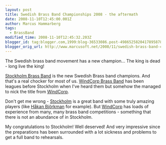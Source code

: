 ```yaml
---
layout: post
title: Swedish Brass Band Championships 2008 - the aftermath
date: 2008-11-10T12:45:00.001Z
author: Marcus Hammarberg
tags:
  - BrassBand
modified_time: 2008-11-10T12:45:32.203Z
blogger_id: tag:blogger.com,1999:blog-36533086.post-4986525820417895878
blogger_orig_url: http://www.marcusoft.net/2008/11/swedish-brass-band-championships-2008_10.html
---
```



The Swedish brass band movement has a new champion... The king is dead -
long live the king!

<a href="http://www.stockholmbrass.se/" target="_blank">Stockholm Brass
Band</a> is the new Swedish Brass band champions. And that's a real
chocker for most of us.
<a href="http://www.windcorpbrassband.se/" target="_blank">WindCorp
Brass Band</a> has been leagues before Stockholm when I've heard them
but somehow the managed to nick the title from
<a href="http://www.windcorpbrassband.se/" target="_blank">WindCorp</a>.

Don't get me wrong -
<a href="http://www.stockholmbrass.se/" target="_blank">Stockholm</a> is
a great band with some truly amazing players (like
<a href="http://www.youtube.com/watch?v=gmJHK_y3NF4"
target="_blank">Håkan Björkman</a> for example). But
<a href="http://www.windcorpbrassband.se/" target="_blank">WindCorp</a>
has loads of experience from many, many brass band competitions -
something that there is not an abundance of in Stockholm.

My congratulations to Stockholm! Well deserved! And very impressive
since the preparations has been surrounded with a lot sickness and
problems to get a full band to rehearsals.
